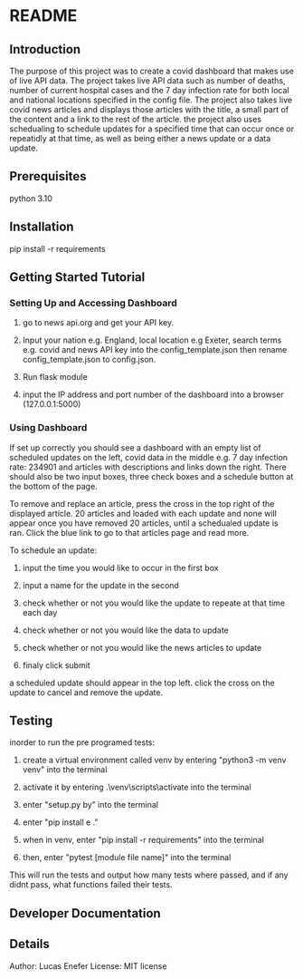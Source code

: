# README
## Introduction
The purpose of this project was to create a covid dashboard that makes use of live API data.
The project takes live API data such as number of deaths, number of current hospital cases and
the 7 day infection rate for both local and national locations specified in the config file.
The project also takes live covid news articles and displays those articles with the title,
a small part of the content and a link to the rest of the article.
the project also uses schedualing to schedule updates for a specified time that can occur once 
or repeatidly at that time, as well as being either a news update or a data update.

## Prerequisites
python 3.10

## Installation
pip install -r requirements

## Getting Started Tutorial

### Setting Up and Accessing Dashboard

1. go to news api.org and get your API key.

2. Input your nation e.g. England, local location e.g Exeter, search terms e.g. covid and news API 
key into the config_template.json then rename config_template.json to config.json.

3. Run flask module 

4. input the IP address and port number of the dashboard into a browser (127.0.0.1:5000) 

### Using Dashboard

If set up correctly you should see a dashboard with an empty list of scheduled updates on the
left, covid data in the middle e.g. 7 day infection rate: 234901 and articles with descriptions 
and links down the right. There should also be two input boxes, three check boxes and a schedule
button at the bottom of the page.  

To remove and replace an article, press the cross in the top right of the displayed article. 20 
articles and loaded with each update and none will appear once you have removed 20 articles, until a schedualed 
update is ran. Click the blue link to go to that articles page and read more. 

To schedule an update:
1. input the time you would like to occur in the first box

2. input a name for the update in the second

3. check whether or not you would like the update to repeate at that time each day

4. check whether or not you would like the data to update

5. check whether or not you would like the news articles to update

6. finaly click submit 

a scheduled update should appear in the top left. click the cross on the update to
cancel and remove the update. 

## Testing
inorder to run the pre programed tests:

1. create a virtual environment called venv by entering "python3 -m venv venv" 
   into the terminal 

2. activate it by entering .\venv\scripts\activate into the terminal

3. enter "setup.py by" into the terminal 

4. enter "pip install e ." 

5. when in venv, enter "pip install -r requirements" into the terminal  

6. then, enter "pytest [module file name]" into the terminal

This will run the tests and output how many tests where passed, and if any didnt pass,
what functions failed their tests. 

## Developer Documentation

## Details 
Author: Lucas Enefer
License: MIT license




